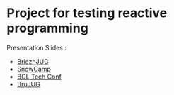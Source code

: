 # Project for testing reactive programming #

Presentation Slides : 

- [BriezhJUG](https://lesfurets.github.io/lf-reactive/slides/html/reactive-programming-breizhjug.html)
- [SnowCamp](https://lesfurets.github.io/lf-reactive/slides/html/reactive-programming-snowcamp.html)
- [BGL Tech Conf](https://lesfurets.github.io/lf-reactive/slides/html/reactive-programming-bgl-tech.html)
- [BruJUG](https://lesfurets.github.io/lf-reactive/slides/html/reactive-programming-brujug.html)